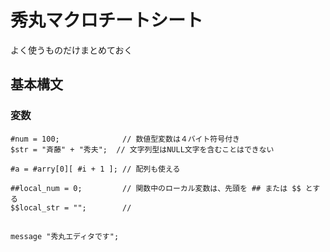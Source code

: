 # 秀丸マクロチートシート

よく使うものだけまとめておく

## 基本構文
### 変数
```hidemaru
#num = 100;              // 数値型変数は４バイト符号付き
$str = "斉藤" + "秀夫";  // 文字列型はNULL文字を含むことはできない

#a = #arry[0][ #i + 1 ]; // 配列も使える

##local_num = 0;         // 関数中のローカル変数は、先頭を ## または $$ とする
$$local_str = "";        // 
```

## 

```
message "秀丸エディタです";
```
